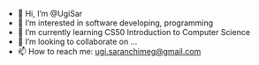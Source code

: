 - 👋 Hi, I’m @UgiSar
- 👀 I’m interested in software developing, programming
- 🌱 I’m currently learning CS50 Introduction to Computer Science
- 💞️ I’m looking to collaborate on ... 
- 📫 How to reach me: ugi.saranchimeg@gmail.com

<!---
UgiSar/UgiSar is a ✨ special ✨ repository because its `README.md` (this file) appears on your GitHub profile.
You can click the Preview link to take a look at your changes.
--->
